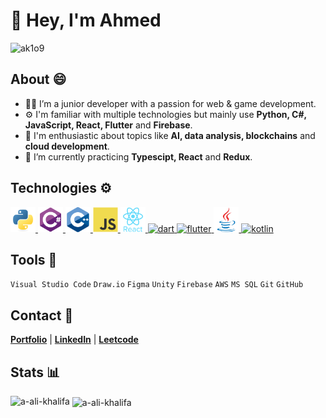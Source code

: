 # 👋 Hey, I'm **Ahmed**

<p align="left"> <img src="https://komarev.com/ghpvc/?username=ak1o9&label=Profile%20views&color=0e75b6&style=flat" alt="ak1o9" /> </p>

## About 😄
- 🧑‍💻 I’m a junior developer with a passion for web & game development.
- ⚙️ I'm familiar with multiple technologies but mainly use **Python, C#, JavaScript, React, Flutter** and **Firebase**.
- 🧠 I'm enthusiastic about topics like **AI, data analysis, blockchains** and **cloud development**.
- 🌱 I’m currently practicing **Typescipt, React** and **Redux**.

## Technologies ⚙️
<!--`Python` `C#` `C++` `JavaScript` `React` `Dart` `Flutter` `Java` `Kotlin` `SQL`-->
<p align="left"> <a href="https://www.python.org" target="_blank" rel="noreferrer"> <img src="https://raw.githubusercontent.com/devicons/devicon/master/icons/python/python-original.svg" alt="python" width="40" height="40"/> </a> <a href="https://www.w3schools.com/cs/" target="_blank" rel="noreferrer"> <img src="https://raw.githubusercontent.com/devicons/devicon/master/icons/csharp/csharp-original.svg" alt="csharp" width="40" height="40"/> </a> <a href="https://www.w3schools.com/cpp/" target="_blank" rel="noreferrer"> <img src="https://raw.githubusercontent.com/devicons/devicon/master/icons/cplusplus/cplusplus-original.svg" alt="cplusplus" width="40" height="40"/> </a> <a href="https://developer.mozilla.org/en-US/docs/Web/JavaScript" target="_blank" rel="noreferrer"> <img src="https://raw.githubusercontent.com/devicons/devicon/master/icons/javascript/javascript-original.svg" alt="javascript" width="40" height="40"/> </a> <a href="https://reactjs.org/" target="_blank" rel="noreferrer"> <img src="https://raw.githubusercontent.com/devicons/devicon/master/icons/react/react-original-wordmark.svg" alt="react" width="40" height="40"/> </a> <a href="https://dart.dev" target="_blank" rel="noreferrer"> <img src="https://www.vectorlogo.zone/logos/dartlang/dartlang-icon.svg" alt="dart" width="40" height="40"/> </a> <a href="https://flutter.dev" target="_blank" rel="noreferrer"> <img src="https://www.vectorlogo.zone/logos/flutterio/flutterio-icon.svg" alt="flutter" width="40" height="40"/> </a> <a href="https://www.java.com" target="_blank" rel="noreferrer"> <img src="https://raw.githubusercontent.com/devicons/devicon/master/icons/java/java-original.svg" alt="java" width="40" height="40"/> </a> <a href="https://kotlinlang.org" target="_blank" rel="noreferrer"> <img src="https://www.vectorlogo.zone/logos/kotlinlang/kotlinlang-icon.svg" alt="kotlin" width="40" height="40"/> </a> </p>

## Tools 🧰
`Visual Studio Code` `Draw.io` `Figma` `Unity` `Firebase` `AWS` `MS SQL` `Git` `GitHub`

## Contact 🤝
[**Portfolio**](https://ahmedkhalifadev.com/)   |   [**LinkedIn**](https://www.linkedin.com/in/a-ali-khalifa/)   |   [**Leetcode**](https://leetcode.com/AK1o9/) 


## Stats 📊
<p><img align="left" src="https://github-readme-stats.vercel.app/api/top-langs?username=a-ali-khalifa&theme=transparent&show_icons=true&locale=en&layout=compact" alt="a-ali-khalifa" /></p>



<p>&nbsp;<img align="center" src="https://github-readme-stats.vercel.app/api?username=a-ali-khalifa&theme=transparent&show_icons=true&locale=en" alt="a-ali-khalifa" /></p>
